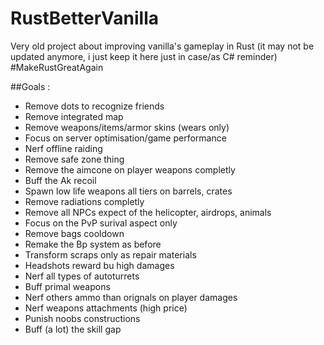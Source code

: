 # RustBetterVanilla

Very old project about improving vanilla's gameplay in Rust (it may not be updated anymore, i just keep it here just in case/as C# reminder) 
#MakeRustGreatAgain  

##Goals : 
- Remove dots to recognize friends
- Remove integrated map
- Remove weapons/items/armor skins (wears only)
- Focus on server optimisation/game performance
- Nerf offline raiding
- Remove safe zone thing
- Remove the aimcone on player weapons completly
- Buff the Ak recoil
- Spawn low life weapons all tiers on barrels, crates
- Remove radiations completly
- Remove all NPCs expect of the helicopter, airdrops, animals
- Focus on the PvP surival aspect only
- Remove bags cooldown
- Remake the Bp system as before
- Transform scraps only as repair materials
- Headshots reward bu high damages
- Nerf all types of autoturrets
- Buff primal weapons
- Nerf others ammo than orignals on player damages
- Nerf weapons attachments (high price)
- Punish noobs constructions
- Buff (a lot) the skill gap
